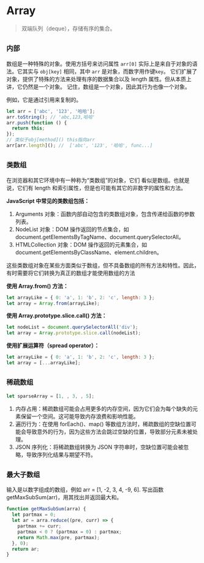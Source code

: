 # Array

> 双端队列（deque），存储有序的集合。

## <small>内部</small>

数组是一种特殊的对象。使用方括号来访问属性 `arr[0]` 实际上是来自于对象的语法。它其实与 `obj[key]` 相同，其中 `arr` 是对象，而数字用作键`key`。
它们扩展了对象，提供了特殊的方法来处理有序的数据集合以及 length 属性。但从本质上讲，它仍然是一个对象。
记住，数组是一个对象，因此其行为也像一个对象。

例如，它是通过引用来复制的。

```js
let arr = ['abc', '123', '哈哈'];
arr.toString(); // 'abc,123,哈哈'
arr.push(function () {
  return this;
});
// 类似于obj[method]() this指向arr
arr[arr.length](); //  ['abc', '123', '哈哈', func...]
```

## <small>类数组</small>

在浏览器和其它环境中有一种称为“类数组”的对象，它们 看似是数组。也就是说，它们有 length 和索引属性，但是也可能有其它的非数字的属性和方法。

**JavaScript 中常见的类数组包括：**

1. Arguments 对象：函数内部自动包含的类数组对象，包含传递给函数的参数列表。
2. NodeList 对象：DOM 操作返回的节点集合，如 document.getElementsByTagName、document.querySelectorAll。
3. HTMLCollection 对象：DOM 操作返回的元素集合，如 document.getElementsByClassName、element.children。

这些类数组对象在某些方面类似于数组，但不具备数组的所有方法和特性。因此，有时需要将它们转换为真正的数组才能使用数组的方法

**使用 Array.from() 方法：**

```js
let arrayLike = { 0: 'a', 1: 'b', 2: 'c', length: 3 };
let array = Array.from(arrayLike);
```

**使用 Array.prototype.slice.call() 方法：**

```js
let nodeList = document.querySelectorAll('div');
let array = Array.prototype.slice.call(nodeList);
```

**使用扩展运算符（spread operator）：**

```js
let arrayLike = { 0: 'a', 1: 'b', 2: 'c', length: 3 };
let array = [...arrayLike];
```

## <small>稀疏数组</small>

```js
let sparseArray = [1, , 3, , 5];
```

1. 内存占用：稀疏数组可能会占用更多的内存空间，因为它们会为每个缺失的元素保留一个空间。这可能导致内存浪费和影响性能。
2. 遍历行为：在使用 forEach()、map() 等数组方法时，稀疏数组的空缺位置可能会导致意外的行为，因为这些方法会跳过空缺的位置，导致部分元素未被处理。
3. JSON 序列化：将稀疏数组转换为 JSON 字符串时，空缺位置可能会被忽略，导致序列化结果与期望不符。

## <small>最大子数组</small>

输入是以数字组成的数组，例如 arr = [1, -2, 3, 4, -9, 6].
写出函数 getMaxSubSum(arr)，用其找出并返回最大和。

```js
function getMaxSubSum(arra) {
  let partmax = 0;
  let ar = arra.reduce((pre, curr) => {
    partmax += curr;
    partmax < 0 ? (partmax = 0) : partmax;
    return Math.max(pre, partmax);
  }, 0);
  return ar;
}
```
